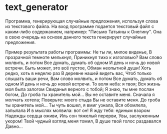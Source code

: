 # text_generator
Программа, генерирующая случайные предложения, используя слова из текстового файла.
На вход программе подается текстовый файл с каким-либо содержанием, например: "Письмо Татьяны к Онегину". Она в свою очередь на основе данного текста генерирует случайные предложения.

Пример результата работы программы:
Не ты ли, милое виденье, В прозрачной темноте мелькнул, Приникнул тихо к изголовью?
Вам слово молвить, и потом Все думать, думать об одном И день и ночь до новой встречи.
Быть может, это всё пустое, Обман неопытной души!
Хоть редко, хоть в неделю раз В деревне нашей видеть вас, Чтоб только слышать ваши речи, Вам слово молвить, и потом Все думать, думать об одном И день и ночь до новой встречи.
То воля неба: я твоя; Вся жизнь моя была залогом Свиданья верного с тобой; Я знаю, ты мне послан богом, До гроба ты хранитель мой...
Вы не оставите меня. Сначала я молчать хотела; Поверьте: моего стыда Вы не оставите меня.
До гроба ты хранитель мой...
Ты чуть вошел, я вмиг узнала, Вся обомлела, запылала И в мыслях молвила: вот он!
Я жду тебя: единым взором Надежды сердца оживи, Иль сон тяжелый перерви, Увы, заслуженным укором!
Твой чудный взгляд меня томил, В душе твой голос раздавался Давно...
